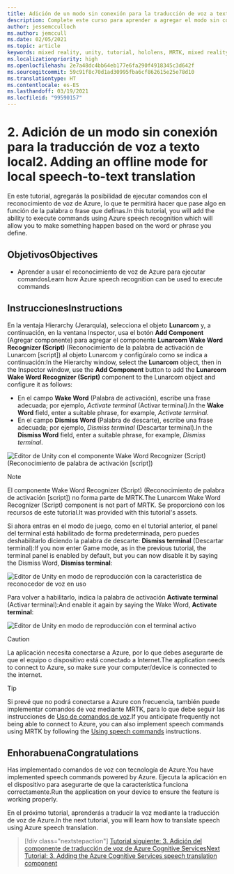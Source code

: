 ```yaml
---
title: Adición de un modo sin conexión para la traducción de voz a texto local
description: Complete este curso para aprender a agregar el modo sin conexión para la traducción de voz a texto local en aplicaciones de realidad mixta.
author: jessemcculloch
ms.author: jemccull
ms.date: 02/05/2021
ms.topic: article
keywords: mixed reality, unity, tutorial, hololens, MRTK, mixed reality toolkit, UWP, Azure spatial anchors, speech recognition, Windows 10
ms.localizationpriority: high
ms.openlocfilehash: 2e7a48dc4bb64eb177e6fa290f4918345c3d642f
ms.sourcegitcommit: 59c91f8c70d1ad30995fba6cf862615e25e78d10
ms.translationtype: HT
ms.contentlocale: es-ES
ms.lasthandoff: 03/19/2021
ms.locfileid: "99590157"
---
```

# <a name="2-adding-an-offline-mode-for-local-speech-to-text-translation"></a><span data-ttu-id="2cc72-104">2. Adición de un modo sin conexión para la traducción de voz a texto local</span><span class="sxs-lookup"><span data-stu-id="2cc72-104">2. Adding an offline mode for local speech-to-text translation</span></span>

<span data-ttu-id="2cc72-105">En este tutorial, agregarás la posibilidad de ejecutar comandos con el reconocimiento de voz de Azure, lo que te permitirá hacer que pase algo en función de la palabra o frase que definas.</span><span class="sxs-lookup"><span data-stu-id="2cc72-105">In this tutorial, you will add the ability to execute commands using Azure speech recognition which will allow you to make something happen based on the word or phrase you define.</span></span>

## <a name="objectives"></a><span data-ttu-id="2cc72-106">Objetivos</span><span class="sxs-lookup"><span data-stu-id="2cc72-106">Objectives</span></span>

* <span data-ttu-id="2cc72-107">Aprender a usar el reconocimiento de voz de Azure para ejecutar comandos</span><span class="sxs-lookup"><span data-stu-id="2cc72-107">Learn how Azure speech recognition can be used to execute commands</span></span>

## <a name="instructions"></a><span data-ttu-id="2cc72-108">Instrucciones</span><span class="sxs-lookup"><span data-stu-id="2cc72-108">Instructions</span></span>

<span data-ttu-id="2cc72-109">En la ventaja Hierarchy (Jerarquía), selecciona el objeto **Lunarcom** y, a continuación, en la ventana Inspector, usa el botón **Add Component** (Agregar componente) para agregar el componente **Lunarcom Wake Word Recognizer (Script)** (Reconocimiento de la palabra de activación de Lunarcom [script]) al objeto Lunarcom y configúralo como se indica a continuación:</span><span class="sxs-lookup"><span data-stu-id="2cc72-109">In the Hierarchy window, select the **Lunarcom** object, then in the Inspector window, use the **Add Component** button to add the **Lunarcom Wake Word Recognizer (Script)** component to the Lunarcom object and configure it as follows:</span></span>

* <span data-ttu-id="2cc72-110">En el campo **Wake Word** (Palabra de activación), escribe una frase adecuada; por ejemplo, _Activate terminal_ (Activar terminal).</span><span class="sxs-lookup"><span data-stu-id="2cc72-110">In the **Wake Word** field, enter a suitable phrase, for example, _Activate terminal_.</span></span>
* <span data-ttu-id="2cc72-111">En el campo **Dismiss Word** (Palabra de descarte), escribe una frase adecuada; por ejemplo, _Dismiss terminal_ (Descartar terminal).</span><span class="sxs-lookup"><span data-stu-id="2cc72-111">In the **Dismiss Word** field, enter a suitable phrase, for example, _Dismiss terminal_.</span></span>

![Editor de Unity con el componente Wake Word Recognizer (Script) (Reconocimiento de palabra de activación [script])](images/mrlearning-speech/tutorial2-section1-step1-1.png)

> [!NOTE]
> <span data-ttu-id="2cc72-113">El componente Wake Word Recognizer (Script) (Reconocimiento de palabra de activación [script]) no forma parte de MRTK.</span><span class="sxs-lookup"><span data-stu-id="2cc72-113">The Lunarcom Wake Word Recognizer (Script) component is not part of MRTK.</span></span> <span data-ttu-id="2cc72-114">Se proporcionó con los recursos de este tutorial.</span><span class="sxs-lookup"><span data-stu-id="2cc72-114">It was provided with this tutorial's assets.</span></span>

<span data-ttu-id="2cc72-115">Si ahora entras en el modo de juego, como en el tutorial anterior, el panel del terminal está habilitado de forma predeterminada, pero puedes deshabilitarlo diciendo la palabra de descarte: **Dismiss terminal** (Descartar terminal):</span><span class="sxs-lookup"><span data-stu-id="2cc72-115">If you now enter Game mode, as in the previous tutorial, the terminal panel is enabled by default, but you can now disable it by saying the Dismiss Word, **Dismiss terminal**:</span></span>

![Editor de Unity en modo de reproducción con la característica de reconocedor de voz en uso](images/mrlearning-speech/tutorial2-section1-step1-2.png)

<span data-ttu-id="2cc72-117">Para volver a habilitarlo, indica la palabra de activación **Activate terminal** (Activar terminal):</span><span class="sxs-lookup"><span data-stu-id="2cc72-117">And enable it again by saying the Wake Word, **Activate terminal**:</span></span>

![Editor de Unity en modo de reproducción con el terminal activo](images/mrlearning-speech/tutorial2-section1-step1-3.png)

> [!CAUTION]
> <span data-ttu-id="2cc72-119">La aplicación necesita conectarse a Azure, por lo que debes asegurarte de que el equipo o dispositivo está conectado a Internet.</span><span class="sxs-lookup"><span data-stu-id="2cc72-119">The application needs to connect to Azure, so make sure your computer/device is connected to the internet.</span></span>

> [!TIP]
> <span data-ttu-id="2cc72-120">Si prevé que no podrá conectarse a Azure con frecuencia, también puede implementar comandos de voz mediante MRTK, para lo que debe seguir las instrucciones de [Uso de comandos de voz](mr-learning-base-09.md).</span><span class="sxs-lookup"><span data-stu-id="2cc72-120">If you anticipate frequently not being able to connect to Azure, you can also implement speech commands using MRTK by following the [Using speech commands](mr-learning-base-09.md) instructions.</span></span>

## <a name="congratulations"></a><span data-ttu-id="2cc72-121">Enhorabuena</span><span class="sxs-lookup"><span data-stu-id="2cc72-121">Congratulations</span></span>

<span data-ttu-id="2cc72-122">Has implementado comandos de voz con tecnología de Azure.</span><span class="sxs-lookup"><span data-stu-id="2cc72-122">You have implemented speech commands powered by Azure.</span></span> <span data-ttu-id="2cc72-123">Ejecuta la aplicación en el dispositivo para asegurarte de que la característica funciona correctamente.</span><span class="sxs-lookup"><span data-stu-id="2cc72-123">Run the application on your device to ensure the feature is working properly.</span></span>

<span data-ttu-id="2cc72-124">En el próximo tutorial, aprenderás a traducir la voz mediante la traducción de voz de Azure.</span><span class="sxs-lookup"><span data-stu-id="2cc72-124">In the next tutorial, you will learn how to translate speech using Azure speech translation.</span></span>

> [!div class="nextstepaction"]
> [<span data-ttu-id="2cc72-125">Tutorial siguiente: 3. Adición del componente de traducción de voz de Azure Cognitive Services</span><span class="sxs-lookup"><span data-stu-id="2cc72-125">Next Tutorial: 3. Adding the Azure Cognitive Services speech translation component</span></span>](mrlearning-speechSDK-ch3.md)
